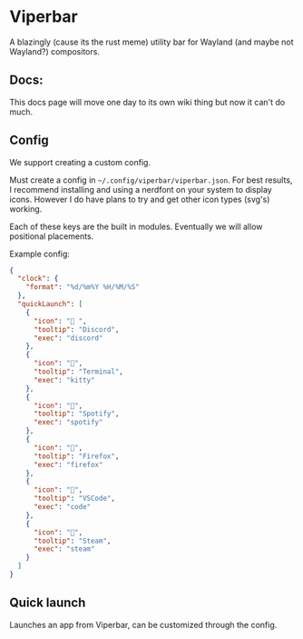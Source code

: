 # Viperbar

A blazingly (cause its the rust meme) utility bar for Wayland (and maybe not Wayland?) compositors.

## Docs:

This docs page will move one day to its own wiki thing but now it can't do much.

## Config

We support creating a custom config.

Must create a config in `~/.config/viperbar/viperbar.json`. For best results, I recommend installing and using a nerdfont on your system to display icons. However I do have plans to try and get other icon types (svg's) working.

Each of these keys are the built in modules. Eventually we will allow positional placements.

Example config:

```json
{
  "clock": {
    "format": "%d/%m%Y %H/%M/%S"
  },
  "quickLaunch": [
    {
      "icon": " ",
      "tooltip": "Discord",
      "exec": "discord"
    },
    {
      "icon": "",
      "tooltip": "Terminal",
      "exec": "kitty"
    },
    {
      "icon": "",
      "tooltip": "Spotify",
      "exec": "spotify"
    },
    {
      "icon": "󰈹",
      "tooltip": "Firefox",
      "exec": "firefox"
    },
    {
      "icon": "󰨞",
      "tooltip": "VSCode",
      "exec": "code"
    },
    {
      "icon": "",
      "tooltip": "Steam",
      "exec": "steam"
    }
  ]
}
```

## Quick launch

Launches an app from Viperbar, can be customized through the config.
